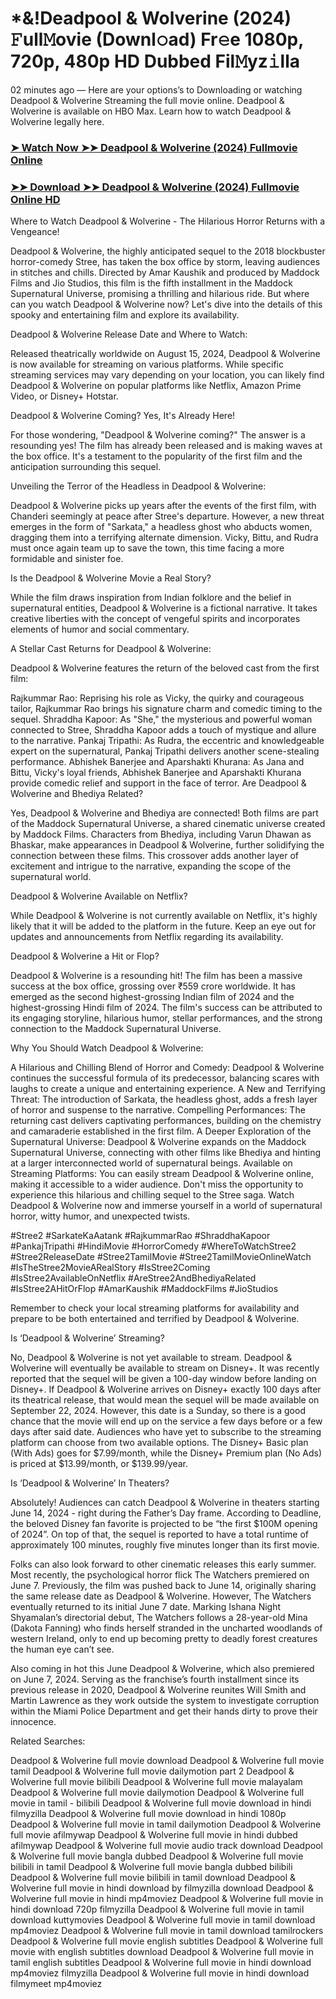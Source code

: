 # *&!Deadpool & Wolverine (2024) 𝙵ull𝙼ovie (Downl𝚘ad) Fr𝚎e 1080p, 720p, 480p HD Dubbed Fil𝙼yz𝚒lla
02 minutes ago — Here are your options’s to Downloading or watching Deadpool & Wolverine Streaming the full movie online. Deadpool & Wolverine is available on HBO Max. Learn how to watch Deadpool & Wolverine legally here.

### [➤ Watch Now ➤➤ Deadpool & Wolverine (2024) Fullmovie Online](https://filmhubtv.com/en/movie/533535/deadpool-wolverine?is)

### [➤➤ Download ➤➤ Deadpool & Wolverine (2024) Fullmovie Online HD](https://filmhubtv.com/en/movie/533535/deadpool-wolverine?is)

Where to Watch Deadpool & Wolverine - The Hilarious Horror Returns with a Vengeance!

Deadpool & Wolverine, the highly anticipated sequel to the 2018 blockbuster horror-comedy Stree, has taken the box office by storm, leaving audiences in stitches and chills. Directed by Amar Kaushik and produced by Maddock Films and Jio Studios, this film is the fifth installment in the Maddock Supernatural Universe, promising a thrilling and hilarious ride. But where can you watch Deadpool & Wolverine now? Let's dive into the details of this spooky and entertaining film and explore its availability.

Deadpool & Wolverine Release Date and Where to Watch:

Released theatrically worldwide on August 15, 2024, Deadpool & Wolverine is now available for streaming on various platforms. While specific streaming services may vary depending on your location, you can likely find Deadpool & Wolverine on popular platforms like Netflix, Amazon Prime Video, or Disney+ Hotstar.

Deadpool & Wolverine Coming? Yes, It's Already Here!

For those wondering, "Deadpool & Wolverine coming?" The answer is a resounding yes! The film has already been released and is making waves at the box office. It's a testament to the popularity of the first film and the anticipation surrounding this sequel.

Unveiling the Terror of the Headless in Deadpool & Wolverine:

Deadpool & Wolverine picks up years after the events of the first film, with Chanderi seemingly at peace after Stree's departure. However, a new threat emerges in the form of "Sarkata," a headless ghost who abducts women, dragging them into a terrifying alternate dimension. Vicky, Bittu, and Rudra must once again team up to save the town, this time facing a more formidable and sinister foe.

Is the Deadpool & Wolverine Movie a Real Story?

While the film draws inspiration from Indian folklore and the belief in supernatural entities, Deadpool & Wolverine is a fictional narrative. It takes creative liberties with the concept of vengeful spirits and incorporates elements of humor and social commentary.

A Stellar Cast Returns for Deadpool & Wolverine:

Deadpool & Wolverine features the return of the beloved cast from the first film:

Rajkummar Rao: Reprising his role as Vicky, the quirky and courageous tailor, Rajkummar Rao brings his signature charm and comedic timing to the sequel. Shraddha Kapoor: As "She," the mysterious and powerful woman connected to Stree, Shraddha Kapoor adds a touch of mystique and allure to the narrative. Pankaj Tripathi: As Rudra, the eccentric and knowledgeable expert on the supernatural, Pankaj Tripathi delivers another scene-stealing performance. Abhishek Banerjee and Aparshakti Khurana: As Jana and Bittu, Vicky's loyal friends, Abhishek Banerjee and Aparshakti Khurana provide comedic relief and support in the face of terror. Are Deadpool & Wolverine and Bhediya Related?

Yes, Deadpool & Wolverine and Bhediya are connected! Both films are part of the Maddock Supernatural Universe, a shared cinematic universe created by Maddock Films. Characters from Bhediya, including Varun Dhawan as Bhaskar, make appearances in Deadpool & Wolverine, further solidifying the connection between these films. This crossover adds another layer of excitement and intrigue to the narrative, expanding the scope of the supernatural world.

Deadpool & Wolverine Available on Netflix?

While Deadpool & Wolverine is not currently available on Netflix, it's highly likely that it will be added to the platform in the future. Keep an eye out for updates and announcements from Netflix regarding its availability.

Deadpool & Wolverine a Hit or Flop?

Deadpool & Wolverine is a resounding hit! The film has been a massive success at the box office, grossing over ₹559 crore worldwide. It has emerged as the second highest-grossing Indian film of 2024 and the highest-grossing Hindi film of 2024. The film's success can be attributed to its engaging storyline, hilarious humor, stellar performances, and the strong connection to the Maddock Supernatural Universe.

Why You Should Watch Deadpool & Wolverine:

A Hilarious and Chilling Blend of Horror and Comedy: Deadpool & Wolverine continues the successful formula of its predecessor, balancing scares with laughs to create a unique and entertaining experience. A New and Terrifying Threat: The introduction of Sarkata, the headless ghost, adds a fresh layer of horror and suspense to the narrative. Compelling Performances: The returning cast delivers captivating performances, building on the chemistry and camaraderie established in the first film. A Deeper Exploration of the Supernatural Universe: Deadpool & Wolverine expands on the Maddock Supernatural Universe, connecting with other films like Bhediya and hinting at a larger interconnected world of supernatural beings. Available on Streaming Platforms: You can easily stream Deadpool & Wolverine online, making it accessible to a wider audience. Don't miss the opportunity to experience this hilarious and chilling sequel to the Stree saga. Watch Deadpool & Wolverine now and immerse yourself in a world of supernatural horror, witty humor, and unexpected twists.

#Stree2 #SarkateKaAatank #RajkummarRao #ShraddhaKapoor #PankajTripathi #HindiMovie #HorrorComedy #WhereToWatchStree2 #Stree2ReleaseDate #Stree2TamilMovie #Stree2TamilMovieOnlineWatch #IsTheStree2MovieARealStory #IsStree2Coming #IsStree2AvailableOnNetflix #AreStree2AndBhediyaRelated #IsStree2AHitOrFlop #AmarKaushik #MaddockFilms #JioStudios

Remember to check your local streaming platforms for availability and prepare to be both entertained and terrified by Deadpool & Wolverine.

Is ‘Deadpool & Wolverine’ Streaming?

No, Deadpool & Wolverine is not yet available to stream. Deadpool & Wolverine will eventually be available to stream on Disney+. It was recently reported that the sequel will be given a 100-day window before landing on Disney+. If Deadpool & Wolverine arrives on Disney+ exactly 100 days after its theatrical release, that would mean the sequel will be made available on September 22, 2024. However, this date is a Sunday, so there is a good chance that the movie will end up on the service a few days before or a few days after said date. Audiences who have yet to subscribe to the streaming platform can choose from two available options. The Disney+ Basic plan (With Ads) goes for $7.99/month, while the Disney+ Premium plan (No Ads) is priced at $13.99/month, or $139.99/year.

Is ‘Deadpool & Wolverine’ In Theaters?

Absolutely! Audiences can catch Deadpool & Wolverine in theaters starting June 14, 2024 - right during the Father’s Day frame. According to Deadline, the beloved Disney fan favorite is projected to be “the first $100M opening of 2024”. On top of that, the sequel is reported to have a total runtime of approximately 100 minutes, roughly five minutes longer than its first movie.

Folks can also look forward to other cinematic releases this early summer. Most recently, the psychological horror flick The Watchers premiered on June 7. Previously, the film was pushed back to June 14, originally sharing the same release date as Deadpool & Wolverine. However, The Watchers eventually returned to its initial June 7 date. Marking Ishana Night Shyamalan’s directorial debut, The Watchers follows a 28-year-old Mina (Dakota Fanning) who finds herself stranded in the uncharted woodlands of western Ireland, only to end up becoming pretty to deadly forest creatures the human eye can’t see.

Also coming in hot this June Deadpool & Wolverine, which also premiered on June 7, 2024. Serving as the franchise’s fourth installment since its previous release in 2020, Deadpool & Wolverine reunites Will Smith and Martin Lawrence as they work outside the system to investigate corruption within the Miami Police Department and get their hands dirty to prove their innocence.

Related Searches:

Deadpool & Wolverine full movie download Deadpool & Wolverine full movie tamil Deadpool & Wolverine full movie dailymotion part 2 Deadpool & Wolverine full movie bilibili Deadpool & Wolverine full movie malayalam Deadpool & Wolverine full movie dailymotion Deadpool & Wolverine full movie in tamil - bilibili Deadpool & Wolverine full movie download in hindi filmyzilla Deadpool & Wolverine full movie download in hindi 1080p Deadpool & Wolverine full movie in tamil dailymotion Deadpool & Wolverine full movie afilmywap Deadpool & Wolverine full movie in hindi dubbed afilmywap Deadpool & Wolverine full movie audio track download Deadpool & Wolverine full movie bangla dubbed Deadpool & Wolverine full movie bilibili in tamil Deadpool & Wolverine full movie bangla dubbed bilibili Deadpool & Wolverine full movie bilibili in tamil download Deadpool & Wolverine full movie in hindi download by filmyzilla download Deadpool & Wolverine full movie in hindi mp4moviez Deadpool & Wolverine full movie in hindi download 720p filmyzilla Deadpool & Wolverine full movie in tamil download kuttymovies Deadpool & Wolverine full movie in tamil download mp4moviez Deadpool & Wolverine full movie in tamil download tamilrockers Deadpool & Wolverine full movie english subtitles Deadpool & Wolverine full movie with english subtitles download Deadpool & Wolverine full movie in tamil english subtitles Deadpool & Wolverine full movie in hindi download mp4moviez filmyzilla Deadpool & Wolverine full movie in hindi download filmymeet mp4moviez
